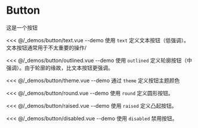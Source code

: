 # Button

这是一个按钮

<<< @/_demos/button/text.vue
--demo 使用 `text` 定义文本按钮（低强调）。文本按钮通常用于不太重要的操作/

<<< @/_demos/button/outlined.vue
--demo 使用 `outlined` 定义轮廓按钮（中强调）。由于轮廓的缘故，比文本按钮更强调。

<<< @/_demos/button/theme.vue
--demo 通过 `theme` 定义按钮主题颜色

<<< @/_demos/button/round.vue
--demo 使用 `round` 定义圆形按钮。

<<< @/_demos/button/raised.vue
--demo 使用 `raised` 定义凸起按钮。

<<< @/_demos/button/disabled.vue
--demo 使用 `disabled` 禁用按钮。
